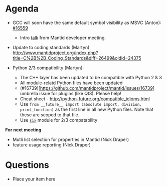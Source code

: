 Agenda
=========

* GCC will soon have the same default symbol visibility as MSVC (Anton): [#16559](https://github.com/mantidproject/mantid/pull/16559)
  * Intro [talk](http://gnab.github.io/remark/remarkise?url=https%3A%2F%2Fraw.githubusercontent.com%2Fmantidproject%2Fdocuments%2Fmaster%2FPresentations%2FDevMeetings%2F2016-01%2FSymbols_Gigg%2FSymbols_Gigg.md) from Mantid developer meeting.

* Update to coding standards (Martyn) http://www.mantidproject.org/index.php?title=C%2B%2B_Coding_Standards&diff=26499&oldid=24375

* Python 2/3 compatibility (Martyn):
  * The C++ layer has been updated to be compatible with Python 2 & 3
  * All module-relatd Python files have been updated
  * (#16739)[https://github.com/mantidproject/mantid/issues/16739] umbrella issue for plugins (like Qt3). Please help!
  * Cheat sheet - http://python-future.org/compatible_idioms.html
  * Use `from __future__ import (absolute import, division, print_function)` as the first line in all new Python files. Note that these are scoped to that file.
  * Use [`six`](https://pythonhosted.org/six/) module for 2/3 compatability
  
**For next meeting**

* Mutli list selection for properties in Mantid (Nick Draper)
* feature usage reporting (Nick Draper)

Questions
=========
* Place your item here
